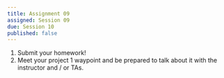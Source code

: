 ```yaml
---
title: Assignment 09
assigned: Session 09
due: Session 10
published: false
---
```


1. Submit your homework!
2. Meet your project 1 waypoint and be prepared to talk about it with the instructor and / or TAs.

